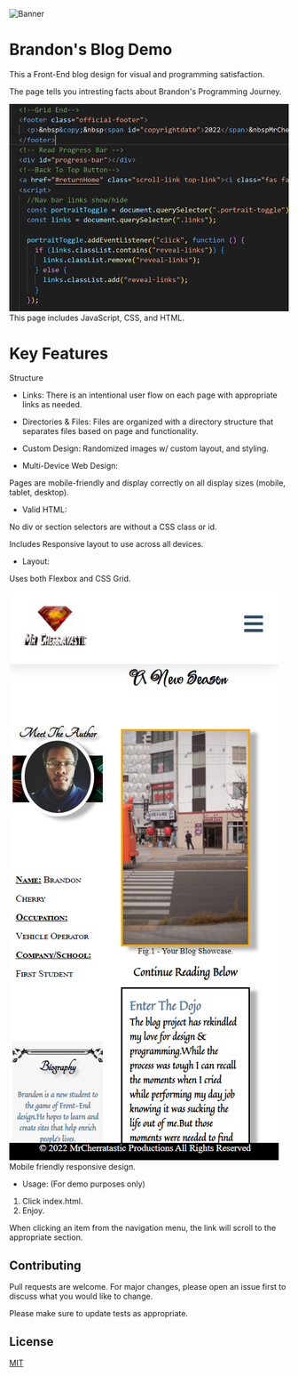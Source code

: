 ![Banner](Images\Preview.PNG) 

# Brandon's Blog Demo

This a Front-End blog design for visual and programming satisfaction.

The page tells you intresting facts about Brandon's Programming Journey.


![Project Photo](Images\code.PNG)
This page includes JavaScript, CSS, and HTML.

# Key Features



Structure

- Links: There is an intentional user flow on each page with appropriate links as needed.  

- Directories & Files: Files are organized with a directory structure that separates files based on page and functionality. 


- Custom Design: Randomized images w/ custom layout, and styling.

- Multi-Device Web Design:

Pages are mobile-friendly and display correctly on all display sizes (mobile, tablet, desktop).

- Valid HTML:

No div or section selectors are without a CSS class or id.

Includes Responsive layout to use across all devices.

- Layout:

Uses both Flexbox and CSS Grid.


![Project Photo](Images\mobile.PNG)
Mobile friendly responsive design.

- Usage: (For demo purposes only)

1. Click index.html.
2. Enjoy.

When clicking an item from the navigation menu, the link will scroll to the appropriate section.

## Contributing

Pull requests are welcome. For major changes, please open an issue first to discuss what you would like to change.

Please make sure to update tests as appropriate.

## License

[MIT](https://choosealicense.com/licenses/mit/)
